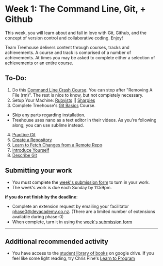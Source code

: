 # Week 1: The Command Line, Git, + Github

This week, you will learn about and fall in love with Git, Github, and the concept of version control and collaborative coding. Enjoy!

Team Treehouse delivers content through courses, tracks and achievements. A course and track is comprised of a number of achievements. At times you may be asked to complete either a selection of achievements or an entire course. 

## To-Do:

1. Do this [Command Line Crash Course](http://cli.learncodethehardway.org/book/). You can stop after "Removing A File (rm)". The rest is nice to know, but not completely necessary.
2. Setup Your Machine: [Rubyists](./ruby-computer-setup) ||   [Sharpies](https://github.com/dev-academy-phase0/phase-0-handbook/blob/master/cs-setup/README.md)
3. Complete Treehouse's [Git Basics](http://teamtreehouse.com/library/git-basics) Course.
  - Skip any parts regarding installation.
  - Treehouse uses nano as a text editor in their videos. As you're following along, you can use sublime instead.
4. [Practice Git](./git_practice)
5. [Create a Repository](./create_a_repository)
6. [Learn to Fetch Changes from a Remote Repo](https://github.com/dev-academy-phase0/phase-0-handbook/blob/master/fetching-changes.md)
7. [Introduce Yourself](./introduce_yourself)
8. [Describe Git](my_reflection.md)

## Submitting your work
- You must complete the [week's submission form](http://goo.gl/forms/E9llM4sYbU) to turn in your work.
- The week's work is due each Sunday by 11:59pm.  
  
**if you do not finish by the deadline:**  
  
- Complete an extension request by emailing your facilitator <phase0@devacademy.co.nz>. (There are a limited number of extensions available during phase-0)
- When complete, turn it in using the [week's submission form](http://goo.gl/forms/E9llM4sYbU)

--------------------------  

## Additional recommended activity 
- You have access to the [student library of books](https://drive.google.com/open?id=0B5aB0OHeInzgeWZoQm9VaWJQeWc&authuser=0) on google drive. If you feel like some light reading, try Chris Pine's [Learn to Program](https://drive.google.com/open?id=0B5aB0OHeInzgOWE3dF9tMzByVVk&authuser=0)  
